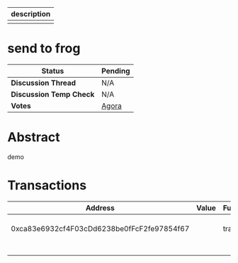 | description |
| ----------- |
|             |

# send to frog


  | **Status**            | Pending                                                                                                                                      |
  | --------------------- | ------------------------------------------------------------------------------------------------------------------------------------------- |
  | **Discussion Thread** |  N/A                                                                                              |
  | **Discussion Temp Check** |  N/A                                                                                              |
  | **Votes**             | [Agora](https://agora.ensdao.org/proposals/7)                                                                                                                                     |
  

# Abstract 
 demo

# Transactions 
 | Address                                    | Value | Function | Argument | Value           |
| ------------------------------------------ | ----- | -------- | -------- | --------------- |
| 0xca83e6932cf4F03cDd6238be0fFcF2fe97854f67 |       | transfer | to       | send to lilfrog |
|                                            |       |          | amount   | 0               |







